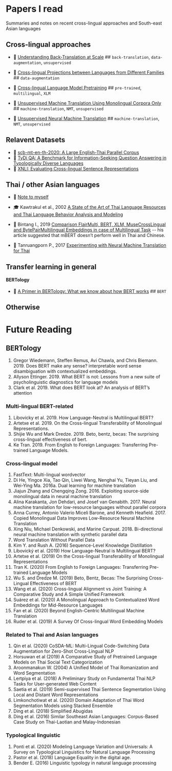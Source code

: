 
# Papers I read

Summaries and notes on recent cross-lingual approaches and South-east Asian languages

## Cross-lingual approaches
* 📓 [Understanding Back-Translation at Scale](./cross-lingual/2018-Edunov_back-translation-at-scale.md) \#\# `back-translation`, `data-augmentation`, `unsupervised`
* 📓 [Cross-lingual Projections between Languages from Different Families](./cross-lingual/2013-Mo_Xprojection.md) \#\# `data-augmentation`

* 📓 [Cross-lingual Language Model Pretraining](./cross-lingual/2019-Lample_XLM.md) \#\# `pre-trained`, `multilingual`, `XLM`

* 📓 [Unsupervised Machine Translation Using Monolingual Corpora Only](./cross-lingual/2017-Lample_UNMT-only-monolingual-corpus.md) \#\# `machine-translation`, `NMT`, `unsupervised`

* 📓 [Unsupervised Neural Machine Translation](./cross-lingual/2017-Artetxe_UNMT.md) \#\# `machine-translation`, `NMT`, `unsupervised`




## Relavent Datasets
* 📓 [scb-mt-en-th-2020: A Large English-Thai Parallel Corpus](./benchmarks/2020-Lowphansirikul_scb-mt-en-th-2020.md)
* 📓 [TyDi QA: A Benchmark for Information-Seeking Question Answering in Typologically Diverse Languages](./benchmarks/2020-Clark_TyDi-QA.md)
* 📓 [XNLI: Evaluating Cross-lingual Sentence Representations](./benchmarks/2018-Conneau_XNLI.md)



## Thai / other Asian languages
* 📓 [Note to myself](./thai-and-neighbours/note.md)
* 🎓 Kawtrakul et al., 2002 [A State of the Art of Thai Language Resources and Thai Language Behavior Analysis and Modeling](./thai-and-neighbours/2002-Kawtrakul__SOTA-of-thai-language.md)

* 📓 Bintang I., 2019 [Comparison FlairMulti, BERT, XLM, MuseCrossLingual and BytePairMultilingual Embeddings in case of Multilingual Task](https://medium.com/@nullphantom/comparison-flairmulti-bert-xlm-musecrosslingual-and-bytepairmultilingual-embeddings-in-case-of-a2dfb165f7b0) -- his article suggested that mBERT doesn’t perform well in Thai and Chinese.

* 📓 Tanruangporn P., 2017 [Experimenting with Neural Machine Translation for Thai](./thai-and-neighbours/2017-Tanruangporn_exo-with-NMT.md)


## Transfer learning in general

#### BERTology
* 📓 [A Primer in BERTology: What we know about how BERT works](./otherwise/2020-Rogers_BERTology.md) \#\# `BERT`

## Otherwise


# Future Reading

## BERTology
1.  Gregor Wiedemann, Steffen Remus, Avi Chawla, and Chris Biemann. 2019. Does BERT make any sense? interpretable word sense disambiguation with contextualized embeddings.
2.  Allyson Ettinger. 2019. What BERT is not: Lessons from a new suite of psycholinguistic diagnostics for language models
3.  Clark et al. 2019. What does BERT look at? An analysis of BERT’s attention
    

### Multi-lingual BERT-related
1.  Libovicky et al. 2019. How Language-Neutral is Multilingual BERT?
2.  Artetxe et al. 2019. On the Cross-lingual Transferability of Monolingual Representations.
3.  Shijie Wu and Mark Dredze. 2019. Beto, bentz, becas: The surprising cross-lingual effectiveness of bert.
4.  Ke Tran. 2019. From English to Foreign Languages: Transferring Pre-trained Language Models.

### Cross-lingual model
1.  FastText: Multi-lingual wordvector
2.  Di He, Yingce Xia, Tao Qin, Liwei Wang, Nenghai Yu, Tieyan Liu, and Wei-Ying Ma. 2016a. Dual learning for machine translation
3.  Jiajun Zhang and Chengqing Zong. 2016. Exploiting source-side monolingual data in neural machine translation
4.  Alina Karakanta, Jon Dehdari, and Josef van Genabith. 2017. Neural machine translation for low-resource languages without parallel corpora
5.  Anna Currey, Antonio Valerio Miceli Barone, and Kenneth Heafield. 2017. Copied Monolingual Data Improves Low-Resource Neural Machine Translation
6.  Xing Niu, Michael Denkowski, and Marine Carpuat. 2018. Bi-directional neural machine translation with synthetic parallel data
7.  Word Translation Without Parallel Data
8. Kim Y. and Rush A. (2016) Sequence-Level Knowledge Distillation
9. Libovický et al. (2019) How Language-Neutral is Multilingual BERT?
10. Artetxe et al. (2019) On the Cross-lingual Transferability of Monolingual Representations
11. Tran K. (2020) From English to Foreign Languages: Transferring Pre-trained Language Models
12. Wu S. and Dredze M. (2019) Beto, Bentz, Becas: The Surprising Cross-Lingual Effectiveness of BERT
13. Wang et al. (2020) Cross-lingual Alignment vs Joint Training: A Comparative Study and A Simple Unified Framework
14. Suárez et al. (2020) A Monolingual Approach to Contextualized Word Embeddings for Mid-Resource Languages
15. Fan et al. (2020) Beyond English-Centric Multilingual Machine Translation
16. Ruder et al. (2019) A Survey Of Cross-lingual Word Embedding Models

    
  
### Related to Thai and Asian languages
1. Qin et al. (2020) CoSDA-ML: Multi-Lingual Code-Switching Data Augmentation for Zero-Shot Cross-Lingual NLP
2. Horsuwan et al (2019) A Comparative Study of Pretrained Language Models on Thai Social Text Categorization
3. Aroonmanakun W. (2004) A Unified Model of Thai Romanization and Word Segmentation
4. Lertpiya et al. (2018) A Preliminary Study on Fundamental Thai NLP Tasks for User-generated Web Content
5. Saetia et al. (2019) Semi-supervised Thai Sentence Segmentation Using Local and Distant Word Representations
6. Limkonchotiwat et al. (2020) Domain Adaptation of Thai Word Segmentation Models using Stacked Ensemble
7. Ding et al. (2018) Simplified Abugidas
8. Ding et al. (2016) Similar Southeast Asian Languages: Corpus-Based Case Study on Thai-Laotian and Malay-Indonesian
  

### Typological linguistic
1. Ponti et al. (2020) Modeling Language Variation and Universals: A Survey on Typological Linguistics for Natural Language Processing
2. Pastor et al. (2018) Language Equality in the digital age.
3. Bender E. (2016) Linguistic typology in natural language processing    